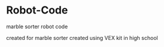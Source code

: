 # Robot-Code
marble sorter robot code

created for marble sorter created using VEX kit in high school
